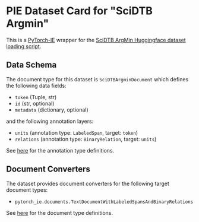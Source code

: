 # PIE Dataset Card for "SciDTB Argmin"

This is a [PyTorch-IE](https://github.com/ChristophAlt/pytorch-ie) wrapper for the
[SciDTB ArgMin Huggingface dataset loading script](https://huggingface.co/datasets/DFKI-SLT/scidtb_argmin).

## Data Schema

The document type for this dataset is `SciDTBArgminDocument` which defines the following data fields:

- `token` (Tuple, str)
- `id` (str, optional)
- `metadata` (dictionary, optional)

and the following annotation layers:

- `units` (annotation type: `LabeledSpan`, target: `token`)
- `relations` (annotation type: `BinaryRelation`, target: `units`)

See [here](https://github.com/ChristophAlt/pytorch-ie/blob/main/src/pytorch_ie/annotations.py) for the annotation type definitions.

## Document Converters

The dataset provides document converters for the following target document types:

- `pytorch_ie.documents.TextDocumentWithLabeledSpansAndBinaryRelations`

See [here](https://github.com/ChristophAlt/pytorch-ie/blob/main/src/pytorch_ie/documents.py) for the document type
definitions.
